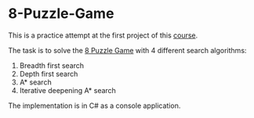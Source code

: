 # 8-Puzzle-Game

This is a practice attempt at the first project of this [course]( https://courses.edx.org/courses/course-v1:ColumbiaX+CSMM.101x+1T2017/courseware/84352e81502f4a09b77a0c156ac2b8fa/b8423d030cf74effadd0cff9fb6e6be1/).

The task is to solve the [8 Puzzle Game](http://mypuzzle.org/sliding) with 4 different search algorithms:

1. Breadth first search
2. Depth first search
3. A* search
4. Iterative deepening A* search

The implementation is in C# as a console application.
